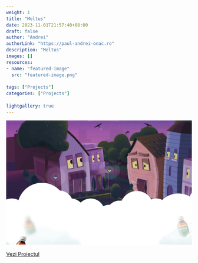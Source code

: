 ```yaml
---
weight: 1
title: "Meltus"
date: 2023-11-01T21:57:40+08:00
draft: false
author: "Andrei"
authorLink: "https://paul-andrei-onac.ro"
description: "Meltus"
images: []
resources:
- name: "featured-image"
  src: "featured-image.png"

tags: ["Projects"]
categories: ["Projects"]

lightgallery: true
---
```


![Meltus](./image.png)

[Vezi Proiectul](https://meltus.ro/)
